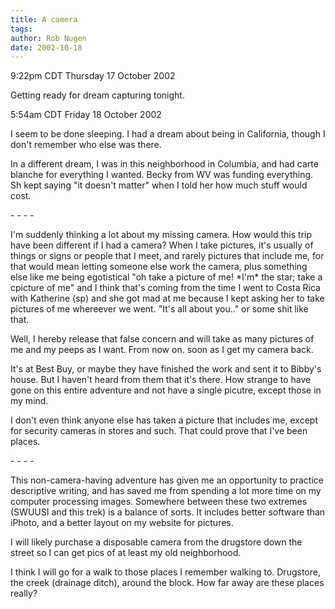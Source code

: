 ```yaml
---
title: A camera
tags: 
author: Rob Nugen
date: 2002-10-18
---
```


<p class=date>9:22pm CDT Thursday 17 October 2002</p>

<p>Getting ready for dream capturing tonight.</p>

<p class=date>5:54am CDT Friday 18 October 2002</p>

<p>I seem to be done sleeping.  I had a dream about being in
California, though I don't remember who else was there.</p>

<p>In a different dream, I was in this neighborhood in Columbia, and
had carte blanche  for everything I wanted.  Becky from WV was funding
everything.  Sh kept saying "it doesn't matter" when I told her how
much stuff would cost.</p>

<p>- - - -</p>

<p>I'm suddenly thinking a lot about my missing camera.  How would
this trip have been different if I had a camera?  When I take
pictures, it's usually of things or signs or people that I meet, and
rarely pictures that include me, for that would mean letting someone
else work the camera, plus something else like me being egotistical
"oh take a picture of me! *I'm* the star; take a cpicture of me" and I
think that's coming from the time I went to Costa Rica with Katherine
(sp) and she got mad at me because I kept asking her to take pictures
of me whereever we went.  "It's all about you.." or some shit like
that.</p>

<p>Well, I hereby release that false concern and will take as many
pictures of me and my peeps as I want.  From now on.  soon as I get my
camera back.</p>

<p>It's at Best Buy, or maybe they have finished the work and sent it
to Bibby's house.  But I haven't heard from them that it's there.  How
strange to have gone on this entire adventure and not have a single
picutre, except those in my mind.</p>

<p>I don't even think anyone else has taken a picture that includes
me, except for security cameras in stores and such.  That could prove
that I've been places.</p>

<p>- - - -</p>

<p>This non-camera-having adventure has given me an opportunity to
practice descriptive writing, and has saved me from spending a lot
more time on my computer processing images.  Somewhere between these
two extremes (SWUUSI and this trek) is a balance of sorts.  It
includes better software than iPhoto, and a better layout on my
website for pictures.</p>

<p>I will likely purchase a disposable camera from the drugstore down
the street so I can get pics of at least my old neighborhood.</p>

<p>I think I will go for a walk to those places I remember walking to.
Drugstore, the creek (drainage ditch), around the block.  How far away
are these places really?</p>

